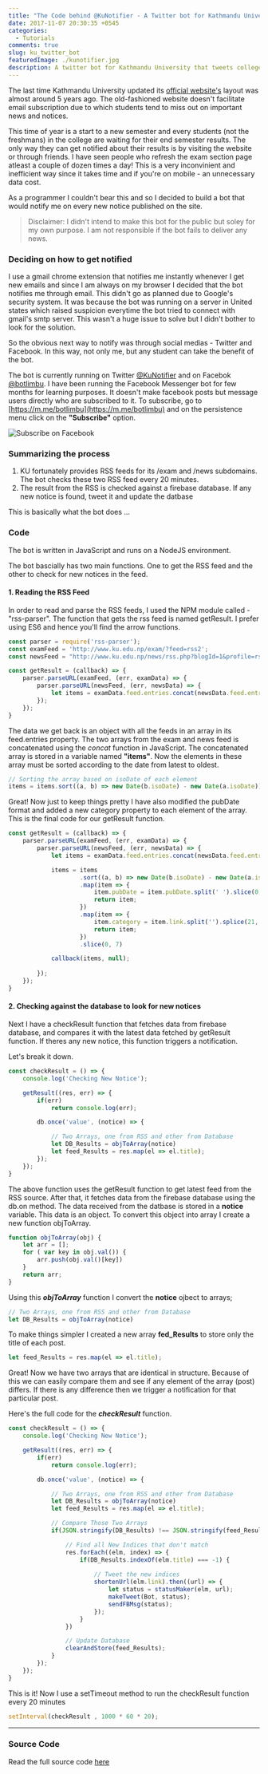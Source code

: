 ```yaml
---
title: "The Code behind @KuNotifier - A Twitter bot for Kathmandu University"
date: 2017-11-07 20:30:35 +0545
categories:
  - Tutorials
comments: true
slug: ku_twitter_bot
featuredImage: ./kunotifier.jpg
description: A twitter bot for Kathmandu University that tweets college notices on Twitter. Built with Node Js
---
```


The last time Kathmandu University updated its [official website's](http://ku.edu.np) layout was almost around 5 years ago. The old-fashioned website doesn't facilitate email subscription due to which students tend to miss out on important news and notices.

This time of year is a start to a new semester and every students (not the freshmans) in the college are waiting for their end semester results. The only way they can get notified about their results is by visiting the website or through friends. I have seen people who refresh the exam section page atleast a couple of dozen times a day! This is a very inconvinient and inefficient way since it takes time and if you're on mobile - an unnecessary data cost. 

As a programmer I couldn't bear this and so I decided to build a bot that would notify me on every new notice published on the site.

> Disclaimer: I didn't intend to make this bot for the public but soley for my own purpose. I am not responsible if the bot fails to deliver any news.

### Deciding on how to get notified

I use a gmail chrome extension that notifies me instantly whenever I get new emails and since I am always on my browser I decided that the bot notifies me through email. This didn't go as planned due to Google's security system. It was because the bot was running on a server in United states which raised suspicion everytime the bot tried to connect with gmail's smtp server. This wasn't a huge issue to solve but I didn't bother to look for the solution. 

So the obvious next way to notify was through social medias - Twitter and Facebook. In this way, not only me, but any student can take the benefit of the bot.

The bot is currently running on Twitter [@KuNotifier](https://twitter.com/KuNotifier) and on Facebok [@botlimbu](https://m.me/botlimbu). I have been running the Facebook Messenger bot for few months for learning purposes. It doesn't make facebook posts but message users directly who are subscribed to it. To subscribe, go to [https://m.me/botlimbu](https://m.me/botlimbu) and on the persistence menu click on the **"Subscribe"** option.

![Subscribe on Facebook](https://i.imgur.com/OyHBQzh.png)


### **Summarizing the process**

1. KU fortunately provides RSS feeds for its /exam and /news subdomains. The bot checks these two RSS feed every 20 minutes.
2. The result from the RSS is checked against a firebase database. If any new notice is found, tweet it and update the datbase

This is basically what the bot does ...


### **Code**

The bot is written in JavaScript and runs on a NodeJS environment.

The bot bascially has two main functions. One to get the RSS feed and the other to check for new notices in the feed.

#### 1. Reading the RSS Feed

In order to read and parse the RSS feeds, I used the NPM module called - "rss-parser". The function that gets the rss feed is named getResult. I prefer using ES6 and hence you'll find the arrow functions.

```js
const parser = require('rss-parser');
const examFeed = 'http://www.ku.edu.np/exam/?feed=rss2';
const newsFeed = "http://www.ku.edu.np/news/rss.php?blogId=1&profile=rss20";

const getResult = (callback) => {
    parser.parseURL(examFeed, (err, examData) => {
        parser.parseURL(newsFeed, (err, newsData) => {
            let items = examData.feed.entries.concat(newsData.feed.entries);
        });
    });
}
```

The data we get back is an object with all the feeds in an array in its feed.entries property. The two arrays from the exam and news feed is concatenated using the *concat* function in JavaScript. The concatenated array is stored in a variable named **"items"**. Now the elements in these array must be sorted according to the date from latest to oldest.

```js
// Sorting the array based on isoDate of each element
items = items.sort((a, b) => new Date(b.isoDate) - new Date(a.isoDate))
```

Great! Now just to keep things pretty I have also modified the pubDate format and added a new category property to each element of the array. This is the final code for our getResult function.

```js
const getResult = (callback) => {
    parser.parseURL(examFeed, (err, examData) => {
        parser.parseURL(newsFeed, (err, newsData) => {
            let items = examData.feed.entries.concat(newsData.feed.entries);

            items = items
                    .sort((a, b) => new Date(b.isoDate) - new Date(a.isoDate))
                    .map(item => {
                        item.pubDate = item.pubDate.split(' ').slice(0, 4).join(' ');
                        return item;
                    })
                    .map(item => {
                        item.category = item.link.split('').splice(21, 4).join('').toUpperCase();
                        return item;
                    })
                    .slice(0, 7)

            callback(items, null);
            
        });
    });
}
```

#### 2. Checking against the database to look for new notices

Next I have a checkResult function that fetches data from firebase database, and compares it with the latest data fetched by getResult function. If theres any new notice, this function triggers a notification.

Let's break it down.

```js
const checkResult = () => {
    console.log('Checking New Notice');

    getResult((res, err) => {
        if(err)
            return console.log(err);

        db.once('value', (notice) => {

            // Two Arrays, one from RSS and other from Database
            let DB_Results = objToArray(notice)
            let feed_Results = res.map(el => el.title);
        });
    });
}
```

The above function uses the getResult function to get latest feed from the RSS source. After that, it fetches data from the firebase database using the db.on method. The data received from the datbase is stored in a **notice** variable. This data is an object. To convert this object into array I create a new function objToArray.

```js
function objToArray(obj) {
    let arr = [];
    for ( var key in obj.val()) {
        arr.push(obj.val()[key])
    }
    return arr;
}
```

Using this ***objToArray*** function I convert the **notice** ojbect to arrays;

```js
// Two Arrays, one from RSS and other from Database
let DB_Results = objToArray(notice)
```

To make things simpler I created a new array **fed_Results** to store only the title of each post.

```js
let feed_Results = res.map(el => el.title);
```

Great! Now we have two arrays that are identical in structure. Because of this we can easily compare them and see if any element of the array (post) differs. If there is any difference then we trigger a notification for that particular post.

Here's the full code for the ***checkResult*** function.

```js
const checkResult = () => {
    console.log('Checking New Notice');

    getResult((res, err) => {
        if(err)
            return console.log(err);

        db.once('value', (notice) => {

            // Two Arrays, one from RSS and other from Database
            let DB_Results = objToArray(notice)
            let feed_Results = res.map(el => el.title);

            // Compare Those Two Arrays
            if(JSON.stringify(DB_Results) !== JSON.stringify(feed_Results)) {

                // Find all New Indices that don't match
                res.forEach((elm, index) => {
                    if(DB_Results.indexOf(elm.title) === -1) {
                        
                        // Tweet the new indices
                        shortenUrl(elm.link).then((url) => {
                            let status = statusMaker(elm, url);
                            makeTweet(Bot, status);
                            sendFBMsg(status);
                        });
                    }
                })

                // Update Database
                clearAndStore(feed_Results);
            }
        });
    });
}
```

This is it! Now I use a setTimeout method to run the checkResult function every 20 minutes

```js
setInterval(checkResult , 1000 * 60 * 20);
```
---
### **Source Code**

Read the full source code [here](https://github.com/adityathebe/kuNotifier)